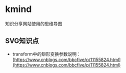 # kmind
知识分享网站使用的思维导图

## SVG知识点
- transform中的矩形变换参数说明：[https://www.cnblogs.com/bbcfive/p/11155824.html](https://www.cnblogs.com/bbcfive/p/11155824.html)